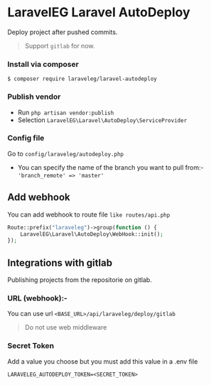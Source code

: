 # LaravelEG Laravel AutoDeploy
Deploy project after pushed commits.
> Support `gitlab` for now.

### Install via composer
```
$ composer require laraveleg/laravel-autodeploy
```

### Publish vendor
- Run `php artisan vendor:publish`
- Selection `LaravelEG\Laravel\AutoDeploy\ServiceProvider`

### Config file
Go to `config/laraveleg/autodeploy.php`
- You can specify the name of the branch you want to pull from:- `'branch_remote' => 'master'`

## Add webhook
You can add webhook to route file `like routes/api.php`
```php
Route::prefix("laraveleg")->group(function () {
    LaravelEG\Laravel\AutoDeploy\WebHook::init();
});
```

## Integrations with gitlab
Publishing projects from the repositorie on gitlab.

### URL (webhook):-
You can use url `<BASE_URL>/api/laraveleg/deploy/gitlab`
> Do not use web middleware

### Secret Token
Add a value you choose but you must add this value in a .env file
```env
LARAVELEG_AUTODEPLOY_TOKEN=<SECRET_TOKEN>
```